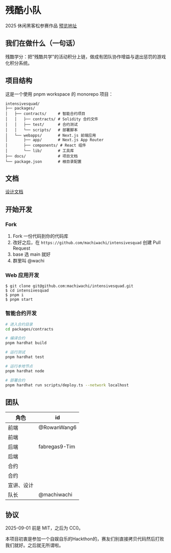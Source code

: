 # 残酷小队

2025 休闲黑客松参赛作品
[预览地址](https://intensivesquad.vercel.app)

## 我们在做什么（一句话）

残酷学分：把"残酷共学"的活动积分上链，做成有团队协作增益与退出惩罚的游戏化积分系统。

## 项目结构

这是一个使用 pnpm workspace 的 monorepo 项目：

```
intensivesquad/
├── packages/
│   ├── contracts/     # 智能合约项目
│   │   ├── contracts/ # Solidity 合约文件
│   │   ├── test/      # 合约测试
│   │   └── scripts/   # 部署脚本
│   └── webapps/       # Next.js 前端应用
│       ├── app/       # Next.js App Router
│       ├── components/ # React 组件
│       └── lib/       # 工具库
├── docs/              # 项目文档
└── package.json       # 根目录配置
```

## 文档

[设计文档](https://hackmd.io/@h_oI-bBpTxKWqPlaZTQ1Lw/rJXoW_eFeg)

## 开始开发

### Fork

1. Fork 一份代码到你的代码库
2. 改好之后，在 `https://github.com/machiwachi/intensivesquad` 创建 Pull Request
3. base 选 main 就好
4. 群里叫 @wachi

### Web 应用开发

```
$ git clone git@github.com:machiwachi/intensivesquad.git
$ cd intensivesquad
$ pnpm i
$ pnpm start
```

### 智能合约开发

```bash
# 进入合约目录
cd packages/contracts

# 编译合约
pnpm hardhat build

# 运行测试
pnpm hardhat test

# 运行本地节点
pnpm hardhat node

# 部署合约
pnpm hardhat run scripts/deploy.ts --network localhost
```

## 团队

| 角色       | id          |
| ---------- | ----------- |
| 前端       | @RowanWang6 |
| 前端       |             |
| 后端       |fabregas9-Tim|
| 后端       |             |
| 合约       |             |
| 合约       |             |
| 宣讲、设计 |             |
| 队长       | @machiwachi |


协议
---
2025-09-01 前是 MIT，之后为 CC0。

本项目初衷是参加一个自娱自乐的Hackthon的，赛友们别直接拷贝代码然后打败我们就好。之后就无所谓啦。

